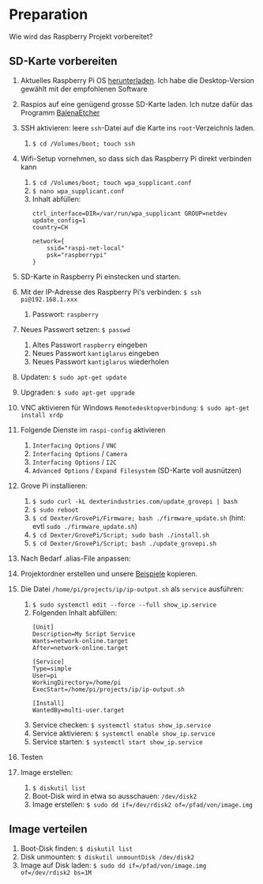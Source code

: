 # Preparation

Wie wird das Raspberry Projekt vorbereitet?

## SD-Karte vorbereiten

1. Aktuelles Raspberry Pi OS [herunterladen](https://www.raspberrypi.org/downloads/raspberry-pi-os/). Ich habe die Desktop-Version gewählt mit der empfohlenen Software
1. Raspios auf eine genügend grosse SD-Karte laden. Ich nutze dafür das Programm [BalenaEtcher](https://www.balena.io/etcher/)
1. SSH aktivieren: leere `ssh`-Datei auf die Karte ins `root`-Verzeichnis laden.
    1. `$ cd /Volumes/boot; touch ssh`
1. Wifi-Setup vornehmen, so dass sich das Raspberry Pi direkt verbinden kann
    1. `$ cd /Volumes/boot; touch wpa_supplicant.conf`
    1. `$ nano wpa_supplicant.conf`
    1. Inhalt abfüllen:
        ``` 
        ctrl_interface=DIR=/var/run/wpa_supplicant GROUP=netdev
        update_config=1
        country=CH

        network={
            ssid="raspi-net-local"
            psk="raspberrypi"
        }
        ```
1. SD-Karte in Raspberry Pi einstecken und starten.
1. Mit der IP-Adresse des Raspberry Pi's verbinden: `$ ssh pi@192.168.1.xxx`
    1. Passwort: `raspberry`
1. Neues Passwort setzen: `$ passwd`
    1. Altes Passwort `raspberry` eingeben
    1. Neues Passwort `kantiglarus` eingeben
    1. Neues Passwort `kantiglarus` wiederholen
1. Updaten: `$ sudo apt-get update`
1. Upgraden: `$ sudo apt-get upgrade`
1. VNC aktivieren für Windows `Remotedesktopverbindung`: `$ sudo apt-get install xrdp`
1. Folgende Dienste im `raspi-config` aktivieren
    1. `Interfacing Options` / `VNC`
    1. `Interfacing Options` / `Camera`
    1. `Interfacing Options` / `I2C`
    1. `Advanced Options` / `Expand Filesystem` (SD-Karte voll ausnützen)
1. Grove Pi installieren:
    1. `$ sudo curl -kL dexterindustries.com/update_grovepi | bash`
    1. `$ sudo reboot`
    1. `$ cd Dexter/GrovePi/Firmware; bash ./firmware_update.sh` (hint: evtl `sudo ./firmware_update.sh`)
    1. `$ cd Dexter/GrovePi/Script; sudo bash ./install.sh`
    1. `$ cd Dexter/GrovePi/Script; bash ./update_grovepi.sh`
1. Nach Bedarf .alias-File anpassen:
1. Projektordner erstellen und unsere [Beispiele](../projects) kopieren.
1. Die Datei `/home/pi/projects/ip/ip-output.sh` als `service` ausführen:
    1. `$ sudo systemctl edit --force --full show_ip.service`
    2. Folgenden Inhalt abfüllen:
        ```
        [Unit]
        Description=My Script Service
        Wants=network-online.target
        After=network-online.target
    
        [Service]
        Type=simple
        User=pi
        WorkingDirectory=/home/pi
        ExecStart=/home/pi/projects/ip/ip-output.sh
    
        [Install]
        WantedBy=multi-user.target
        ```
    3. Service checken: `$ systemctl status show_ip.service`
    4. Service aktivieren: `$ systemctl enable show_ip.service`
    5. Service starten: `$ systemctl start show_ip.service`
   
1. Testen
1. Image erstellen:
    1. `$ diskutil list`
    1. Boot-Disk wird in etwa so ausschauen: `/dev/disk2`
    1. Image erstellen: `$ sudo dd if=/dev/rdisk2 of=/pfad/von/image.img`
    
## Image verteilen

1. Boot-Disk finden: `$ diskutil list`
1. Disk unmounten: `$ diskutil unmountDisk /dev/disk2`
1. Image auf Disk laden: `$ sudo dd if=/pfad/von/image.img of=/dev/rdisk2 bs=1M`